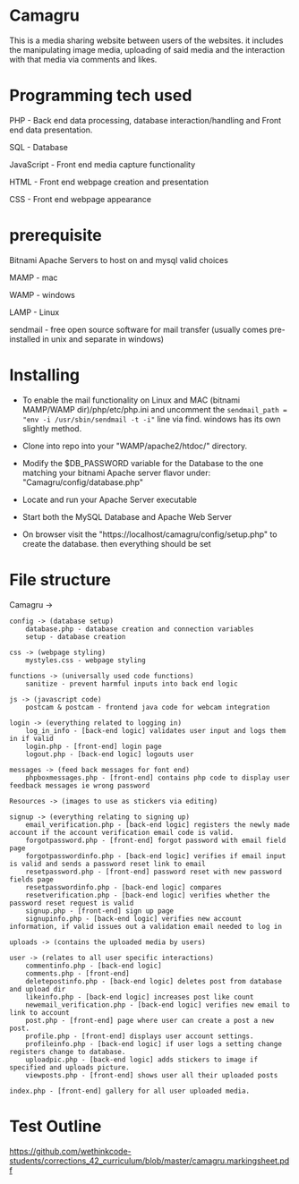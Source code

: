 # Camagru

This is a media sharing website between users of the websites. it includes the manipulating image media, uploading of said media and the interaction with that media via comments and likes.

# Programming tech used

PHP - Back end data processing, database interaction/handling and Front end data presentation.

SQL - Database

JavaScript - Front end media capture functionality

HTML - Front end webpage creation and presentation

CSS - Front end webpage appearance

# prerequisite

Bitnami Apache Servers to host on and mysql
valid choices

MAMP - mac

WAMP - windows

LAMP - Linux

sendmail - free open source software for mail transfer (usually comes pre-installed in unix and separate in windows)

# Installing

* To enable the mail functionality on Linux and MAC 
 (bitnami MAMP/WAMP dir)/php/etc/php.ini and uncomment the `sendmail_path = "env -i /usr/sbin/sendmail -t -i"` line via find. windows has its own slightly method.

* Clone into repo into your "WAMP/apache2/htdoc/" directory.

* Modify the $DB_PASSWORD variable for the Database to the one matching your bitnami Apache server flavor under: "Camagru/config/database.php"

* Locate and run your Apache Server executable

* Start both the MySQL Database and Apache Web Server

* On browser visit the "https://localhost/camagru/config/setup.php" to create the database. then everything should be set

# File structure

Camagru ->

    config -> (database setup)
        database.php - database creation and connection variables
        setup - database creation

    css -> (webpage styling)
        mystyles.css - webpage styling

    functions -> (universally used code functions)
        sanitize - prevent harmful inputs into back end logic

    js -> (javascript code)
        postcam & postcam - frontend java code for webcam integration

    login -> (everything related to logging in)
        log_in_info - [back-end logic] validates user input and logs them in if valid
        login.php - [front-end] login page
        logout.php - [back-end logic] logouts user

    messages -> (feed back messages for font end)
        phpboxmessages.php - [front-end] contains php code to display user feedback messages ie wrong password

    Resources -> (images to use as stickers via editing)

    signup -> (everything relating to signing up)
        email_verification.php - [back-end logic] registers the newly made account if the account verification email code is valid.
        forgotpassword.php - [front-end] forgot password with email field page
        forgotpasswordinfo.php - [back-end logic] verifies if email input is valid and sends a password reset link to email
        resetpassword.php - [front-end] password reset with new password fields page
        resetpasswordinfo.php - [back-end logic] compares 
        resetverification.php - [back-end logic] verifies whether the password reset request is valid
        signup.php - [front-end] sign up page
        signupinfo.php - [back-end logic] verifies new account information, if valid issues out a validation email needed to log in

    uploads -> (contains the uploaded media by users)

    user -> (relates to all user specific interactions)
        commentinfo.php - [back-end logic]
        comments.php - [front-end] 
        deletepostinfo.php - [back-end logic] deletes post from database and upload dir
        likeinfo.php - [back-end logic] increases post like count
        newemail_verification.php - [back-end logic] verifies new email to link to account
        post.php - [front-end] page where user can create a post a new post.
        profile.php - [front-end] displays user account settings.
        profileinfo.php - [back-end logic] if user logs a setting change registers change to database.
        uploadpic.php - [back-end logic] adds stickers to image if specified and uploads picture.
        viewposts.php - [front-end] shows user all their uploaded posts

    index.php - [front-end] gallery for all user uploaded media.

# Test Outline

https://github.com/wethinkcode-students/corrections_42_curriculum/blob/master/camagru.markingsheet.pdf